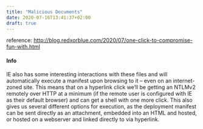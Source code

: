 ```yaml
---
title: "Malicious Documents"
date: 2020-07-16T13:41:37+02:00
draft: true
---
```


reference: http://blog.redxorblue.com/2020/07/one-click-to-compromise-fun-with.html

#### Info

IE also has some interesting interactions with these files and will automatically execute a manifest upon browsing to it – even on an internet-zoned site.  This means that on a hyperlink click we’ll be getting an NTLMv2 remotely over HTTP at a minimum (if the remote user is configured with IE as their default browser) and can get a shell with one more click.  This also gives us several different options for execution, as the deployment manifest can be sent directly as an attachment, embedded into an HTML and hosted, or hosted on a webserver and linked directly to via hyperlink.   

